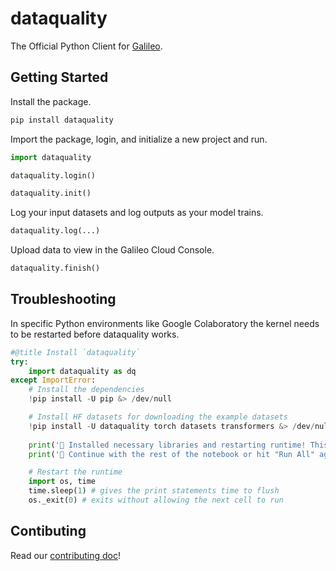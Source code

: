 # dataquality

The Official Python Client for [Galileo](https://rungalileo.io).

## Getting Started

Install the package.
```sh
pip install dataquality
```

Import the package, login, and initialize a new project and run.
```python
import dataquality

dataquality.login()

dataquality.init()
```

Log your input datasets and log outputs as your model trains.

```python
dataquality.log(...)
```

Upload data to view in the Galileo Cloud Console.

```python
dataquality.finish()
```

## Troubleshooting
In specific Python environments like Google Colaboratory the kernel needs to be restarted before dataquality works.

```python
#@title Install `dataquality`
try:
    import dataquality as dq
except ImportError:
    # Install the dependencies
    !pip install -U pip &> /dev/null

    # Install HF datasets for downloading the example datasets
    !pip install -U dataquality torch datasets transformers &> /dev/null
    
    print('👋 Installed necessary libraries and restarting runtime! This should only need to happen once.')
    print('🙏 Continue with the rest of the notebook or hit "Run All" again!')

    # Restart the runtime
    import os, time
    time.sleep(1) # gives the print statements time to flush
    os._exit(0) # exits without allowing the next cell to run
```

## Contibuting

Read our [contributing doc](./CONTRIBUTING.md)!


